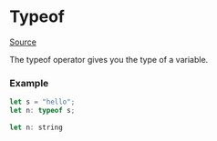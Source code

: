 # Typeof

[Source](https://www.typescriptlang.org/docs/handbook/2/typeof-types.html)

The typeof operator gives you the type of a variable.

### Example

```javascript
let s = "hello";
let n: typeof s;
   
let n: string
```